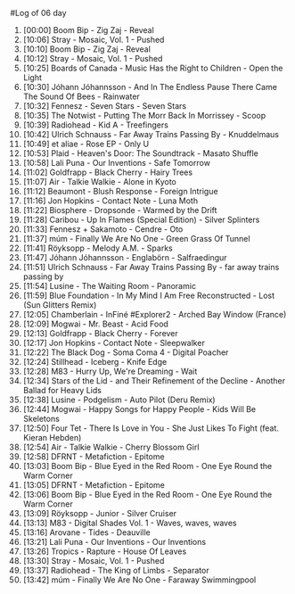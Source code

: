 #Log of 06 day

1. [00:00] Boom Bip - Zig Zaj - Reveal
1. [10:06] Stray - Mosaic, Vol. 1 - Pushed
1. [10:10] Boom Bip - Zig Zaj - Reveal
1. [10:12] Stray - Mosaic, Vol. 1 - Pushed
1. [10:25] Boards of Canada - Music Has the Right to Children - Open the Light
1. [10:30] Jóhann Jóhannsson - And In The Endless Pause There Came The Sound Of Bees - Rainwater
1. [10:32] Fennesz - Seven Stars - Seven Stars
1. [10:35] The Notwist - Putting The Morr Back In Morrissey - Scoop
1. [10:39] Radiohead - Kid A - Treefingers
1. [10:42] Ulrich Schnauss - Far Away Trains Passing By - Knuddelmaus
1. [10:49] et aliae - Rose EP - Only U
1. [10:53] Plaid - Heaven's Door: The Soundtrack - Masato Shuffle
1. [10:58] Lali Puna - Our Inventions - Safe Tomorrow
1. [11:02] Goldfrapp - Black Cherry - Hairy Trees
1. [11:07] Air - Talkie Walkie - Alone in Kyoto
1. [11:12] Beaumont - Blush Response - Foreign Intrigue
1. [11:16] Jon Hopkins - Contact Note - Luna Moth
1. [11:22] Biosphere - Dropsonde - Warmed by the Drift
1. [11:28] Caribou - Up In Flames (Special Edition) - Silver Splinters
1. [11:33] Fennesz + Sakamoto - Cendre - Oto
1. [11:37] múm - Finally We Are No One - Green Grass Of Tunnel
1. [11:41] Röyksopp - Melody A.M. - Sparks
1. [11:47] Jóhann Jóhannsson - Englabörn - Salfraedingur
1. [11:51] Ulrich Schnauss - Far Away Trains Passing By - far away trains passing by
1. [11:54] Lusine - The Waiting Room - Panoramic
1. [11:59] Blue Foundation - In My Mind I Am Free Reconstructed - Lost (Sun Glitters Remix)
1. [12:05] Chamberlain - InFiné #Explorer2 - Arched Bay Window (France)
1. [12:09] Mogwai - Mr. Beast - Acid Food
1. [12:13] Goldfrapp - Black Cherry - Forever
1. [12:17] Jon Hopkins - Contact Note - Sleepwalker
1. [12:22] The Black Dog - Soma Coma 4 - Digital Poacher
1. [12:24] Stillhead - Iceberg - Knife Edge
1. [12:28] M83 - Hurry Up, We're Dreaming - Wait
1. [12:34] Stars of the Lid - and Their Refinement of the Decline - Another Ballad for Heavy Lids
1. [12:38] Lusine - Podgelism - Auto Pilot (Deru Remix)
1. [12:44] Mogwai - Happy Songs for Happy People - Kids Will Be Skeletons
1. [12:50] Four Tet - There Is Love in You - She Just Likes To Fight (feat. Kieran Hebden)
1. [12:54] Air - Talkie Walkie - Cherry Blossom Girl
1. [12:58] DFRNT - Metafiction - Epitome
1. [13:03] Boom Bip - Blue Eyed in the Red Room - One Eye Round the Warm Corner
1. [13:05] DFRNT - Metafiction - Epitome
1. [13:06] Boom Bip - Blue Eyed in the Red Room - One Eye Round the Warm Corner
1. [13:09] Röyksopp - Junior - Silver Cruiser
1. [13:13] M83 - Digital Shades Vol. 1 - Waves, waves, waves
1. [13:16] Arovane - Tides - Deauville
1. [13:21] Lali Puna - Our Inventions - Our Inventions
1. [13:26] Tropics - Rapture - House Of Leaves
1. [13:30] Stray - Mosaic, Vol. 1 - Pushed
1. [13:37] Radiohead - The King of Limbs - Separator
1. [13:42] múm - Finally We Are No One - Faraway Swimmingpool
